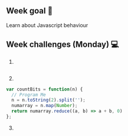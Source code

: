 ## Week goal 🏁
Learn about Javascript behaviour

## Week challenges (Monday) 💻
1. 
```javascript

```
2. 
```javascript
var countBits = function(n) {
  // Program Me
  n = n.toString(2).split('');
  numarray = n.map(Number);
  return numarray.reduce((a, b) => a + b, 0)
};
```
3. 
```javascript

```
